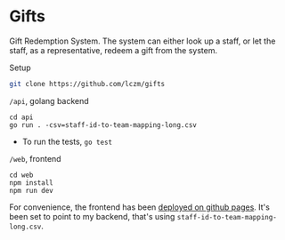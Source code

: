 # Gifts

Gift Redemption System. The system can either look up a staff, or let the staff, as a representative, redeem a gift from the system.

Setup

```bash
git clone https://github.com/lczm/gifts
```

`/api`, golang backend

```
cd api
go run . -csv=staff-id-to-team-mapping-long.csv
```

- To run the tests, `go test`

`/web`, frontend

```
cd web
npm install
npm run dev
```

For convenience, the frontend has been [deployed on github pages](https://lczm.github.io/gifts/). It's been set to point to my backend, that's using `staff-id-to-team-mapping-long.csv`.
